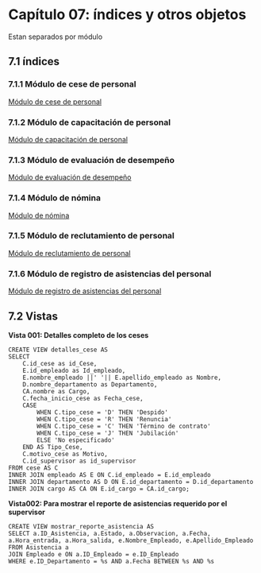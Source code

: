 # Capítulo 07: índices y otros objetos

Estan separados por módulo
## 7.1 índices
### 7.1.1 Módulo de cese de personal
[Módulo de cese de personal](Indices/Cese/cese.md)
### 7.1.2 Módulo de capacitación de personal
[Módulo de capacitación de personal](Indices/Capacitacion/capacitacion.md)
### 7.1.3 Módulo de evaluación de desempeño
[Módulo de evaluación de desempeño](Indices/Evaluacion_Desempeño/Indices_desempeño.md)
### 7.1.4 Módulo de nómina
[Módulo de nómina](Indices/Nomina/nomina.md)
### 7.1.5 Módulo de reclutamiento de personal
[Módulo de reclutamiento de personal](Indices/Reclutamiento/reclutamiento.md)
### 7.1.6 Módulo de registro de asistencias del personal
[Módulo de registro de asistencias del personal](Indices/Asistencias/asistencias.md)

## 7.2 Vistas
**Vista 001: Detalles completo de los ceses**

    CREATE VIEW detalles_cese AS
	SELECT
		C.id_cese as id_Cese,
	    E.id_empleado as Id_empleado,
	    E.nombre_empleado ||' '|| E.apellido_empleado as Nombre,
	    D.nombre_departamento as Departamento,
	    CA.nombre as Cargo,
	    C.fecha_inicio_cese as Fecha_cese,
	    CASE
	        WHEN C.tipo_cese = 'D' THEN 'Despido'
	        WHEN C.tipo_cese = 'R' THEN 'Renuncia'
	        WHEN C.tipo_cese = 'C' THEN 'Término de contrato'
	        WHEN C.tipo_cese = 'J' THEN 'Jubilación'
	        ELSE 'No especificado'
	    END AS Tipo_Cese,
	    C.motivo_cese as Motivo,
	    C.id_supervisor as id_supervisor
	FROM cese AS C
	INNER JOIN empleado AS E ON C.id_empleado = E.id_empleado
	INNER JOIN departamento AS D ON E.id_departamento = D.id_departamento
	INNER JOIN cargo AS CA ON E.id_cargo = CA.id_cargo;

**Vista002: Para mostrar el reporte de asistencias requerido por el supervisor**

	CREATE VIEW mostrar_reporte_asistencia AS	
	SELECT a.ID_Asistencia, a.Estado, a.Observacion, a.Fecha, a.Hora_entrada, a.Hora_salida, e.Nombre_Empleado, e.Apellido_Empleado
    FROM Asistencia a
    JOIN Empleado e ON a.ID_Empleado = e.ID_Empleado
    WHERE e.ID_Departamento = %s AND a.Fecha BETWEEN %s AND %s

